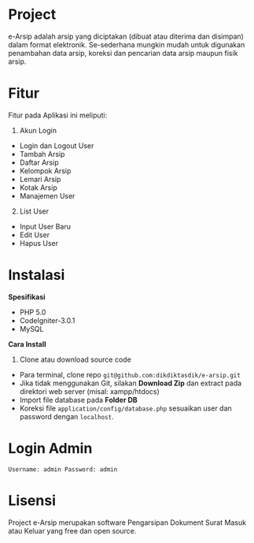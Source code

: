 # Project
e-Arsip adalah arsip yang diciptakan (dibuat atau diterima dan disimpan) dalam format elektronik. Se-sederhana mungkin mudah untuk digunakan penambahan data arsip, koreksi dan pencarian data arsip maupun fisik arsip.

# Fitur
Fitur pada Aplikasi ini meliputi:

1. Akun Login
- Login dan Logout User
- Tambah Arsip
- Daftar Arsip
- Kelompok Arsip
- Lemari Arsip
- Kotak Arsip
- Manajemen User
2. List User
- Input User Baru
- Edit User
- Hapus User

# Instalasi
**Spesifikasi**
- PHP 5.0
- CodeIgniter-3.0.1
- MySQL

**Cara Install**
1. Clone atau download source code
- Para terminal, clone repo `git@github.com:dikdiktasdik/e-arsip.git`
- Jika tidak menggunakan Git, silakan **Download Zip** dan extract pada direktori web server (misal: xampp/htdocs)
- Import file database pada **Folder DB**
- Koreksi file `application/config/database.php` sesuaikan user dan password dengan `localhost`.

# Login Admin
`Username: admin
Password: admin`

# Lisensi
Project e-Arsip merupakan software Pengarsipan Dokument Surat Masuk atau Keluar yang free dan open source.
